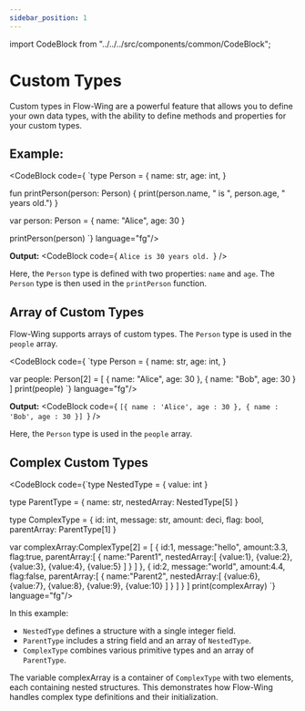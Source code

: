 ```yaml
---
sidebar_position: 1
---
```


import CodeBlock from "../../../src/components/common/CodeBlock";

# Custom Types

Custom types in Flow-Wing are a powerful feature that allows you to define your own data types, with the ability to define methods and properties for your custom types.

## Example:

<CodeBlock code={
`type Person = {
    name: str,
    age: int,
}

fun printPerson(person: Person) {
    print(person.name, " is ", person.age, " years old.")
}

var person: Person = { name: "Alice", age: 30 }

printPerson(person)
`} language="fg"/>

**Output:**
<CodeBlock code={
`Alice is 30 years old.
`} />

Here, the `Person` type is defined with two properties: `name` and `age`. The `Person` type is then used in the `printPerson` function.

## Array of Custom Types

Flow-Wing supports arrays of custom types. The `Person` type is used in the `people` array.

<CodeBlock code={
`type Person = {
    name: str,
    age: int,
}

var people: Person[2] = [ { name: "Alice", age: 30 }, { name: "Bob", age: 30 } ]
print(people)
`} language="fg"/>

**Output:**
<CodeBlock code={
`[{ name : 'Alice', age : 30 }, { name : 'Bob', age : 30 }]
`} />

Here, the `Person` type is used in the `people` array.


## Complex Custom Types

<CodeBlock code={`type NestedType = {
      value: int
}

type ParentType = {
      name: str,
      nestedArray: NestedType[5]
}

type ComplexType = {
        id: int,
        message: str,
        amount: deci,
        flag: bool,
        parentArray: ParentType[1]
}

  var complexArray:ComplexType[2] = [
    {
      id:1,
      message:"hello",
      amount:3.3,
      flag:true,
      parentArray:[
        {
          name:"Parent1",
          nestedArray:[
            {value:1}, {value:2}, {value:3}, {value:4}, {value:5}
          ]
        }
      ]
    },
    {
      id:2,
      message:"world",
      amount:4.4,
      flag:false,
      parentArray:[
        {
          name:"Parent2",
          nestedArray:[
            {value:6}, {value:7}, {value:8}, {value:9}, {value:10}
          ]
        }
      ]
    }
  ]
  print(complexArray)
`} language="fg"/>

In this example:

- `NestedType` defines a structure with a single integer field.
- `ParentType` includes a string field and an array of `NestedType`.
- `ComplexType` combines various primitive types and an array of `ParentType`.

The variable complexArray is a container of `ComplexType` with two elements, each containing nested structures. This demonstrates how Flow-Wing handles complex type definitions and their initialization.

